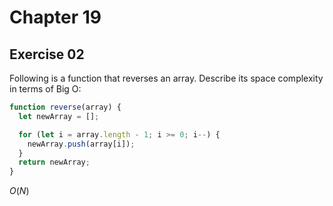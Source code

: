 # Chapter 19

## Exercise 02

Following is a function that reverses an array. Describe its space complexity in terms of Big O:

```js
function reverse(array) {
  let newArray = [];

  for (let i = array.length - 1; i >= 0; i--) {
    newArray.push(array[i]);
  }
  return newArray;
}
```

$O\left( N \right)$

